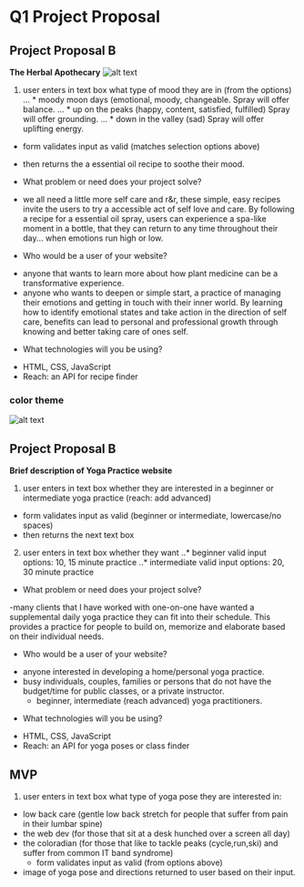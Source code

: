 # Q1 Project Proposal

## Project Proposal B
**The Herbal Apothecary**
![alt text](https://github.com/yogasarak/Q1_Project_Proposal/blob/master/herbal%20.png "Simple Mock-up")

1. user enters in text box what type of mood they are in (from the options)
... * moody moon days (emotional, moody, changeable. Spray will offer balance. 
... * up on the peaks (happy, content, satisfied, fulfilled) Spray will offer grounding. 
... * down in the valley (sad) Spray will offer uplifting energy.
 * form validates input as valid (matches selection options above)
 * then returns the a essential oil recipe to soothe their mood.
 
* What problem or need does your project solve?
- we all need a little more self care and r&r, these simple, easy recipes invite the users to try a accessible act of self love and care. By following a recipe for a essential oil spray, users can experience a spa-like moment in a bottle, that they can return to any time throughout their day... when emotions run high or low.

* Who would be a user of your website?
- anyone that wants to learn more about how plant medicine can be a transformative experience.
- anyone who wants to deepen or simple start, a practice of managing their emotions and getting in touch with their inner world. By learning how to identify emotional states and take action in the direction of self care, benefits can lead to personal and professional growth through knowing and better taking care of ones self. 

* What technologies will you be using?

- HTML, CSS, JavaScript
- Reach: an API for recipe finder

### color theme 
![alt text](https://github.com/yogasarak/Q1_Project_Proposal/blob/master/color%20theme.png "")


## Project Proposal B
**Brief description of Yoga Practice website**

1. user enters in text box whether they are interested in a beginner or intermediate yoga practice (reach: add advanced) 
  * form validates input as valid (beginner or intermediate, lowercase/no spaces)
  * then returns the next text box 

2. user enters in text box whether they want 
  ..* beginner valid input options: 10, 15 minute practice
  ..* intermediate valid input options: 20, 30 minute practice 

* What problem or need does your project solve?

-many clients that I have worked with one-on-one have wanted a supplemental daily yoga practice they can fit into their schedule. This provides a practice for people to build on, memorize and elaborate based on their individual needs.

* Who would be a user of your website?

- anyone interested in developing a home/personal yoga practice.
- busy individuals, couples, families or persons that do not have the budget/time for public classes, or a private instructor. 
	- beginner, intermediate (reach advanced) yoga practitioners.

* What technologies will you be using?

- HTML, CSS, JavaScript
- Reach: an API for yoga poses or class finder

## MVP
1. user enters in text box what type of yoga pose they are interested in:
* low back care (gentle low back stretch for people that suffer from pain in their lumbar spine)
* the web dev (for those that sit at a desk hunched over a screen all day)
* the coloradian (for those that like to tackle peaks (cycle,run,ski) and suffer from common IT band syndrome)
  * form validates input as valid (from options above)
* image of yoga pose and directions returned to user based on their input.
